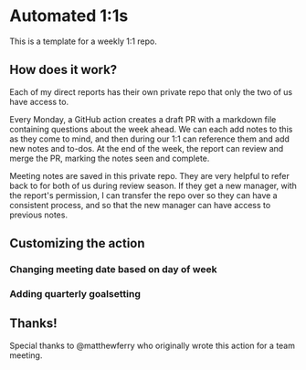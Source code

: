 # Automated 1:1s
This is a template for a weekly 1:1 repo.

## How does it work?

Each of my direct reports has their own private repo that only the two of us have access to.

Every Monday, a GitHub action creates a draft PR with a markdown file containing questions about the week ahead. We can each add notes to this as they come to mind, and then during our 1:1 can reference them and add new notes and to-dos. At the end of the week, the report can review and merge the PR, marking the notes seen and complete.

Meeting notes are saved in this private repo. They are very helpful to refer back to for both of us during review season. If they get a new manager, with the report's permission, I can transfer the repo over so they can have a consistent process, and so that the new manager can have access to previous notes.

## Customizing the action

### Changing meeting date based on day of week

### Adding quarterly goalsetting

## Thanks!

Special thanks to @matthewferry who originally wrote this action for a team meeting.